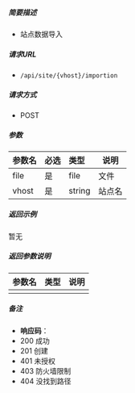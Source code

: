 

    
##### 简要描述

- 站点数据导入

##### 请求URL
- ` /api/site/{vhost}/importion `
  
##### 请求方式
- POST 

##### 参数

|参数名|必选|类型|说明|
|:----    |:---|:----- |-----   |
|file |是  |file |文件   |
|vhost  |是  |string | 站点名    |

##### 返回示例 

暂无

##### 返回参数说明 

|参数名|类型|说明|
|:-----  |:-----|-----                           |
| |  | |

##### 备注 

- **响应码**：
 - 200 成功
 - 201 创建
 - 401 未授权
 - 403 防火墙限制
 - 404 没找到路径



